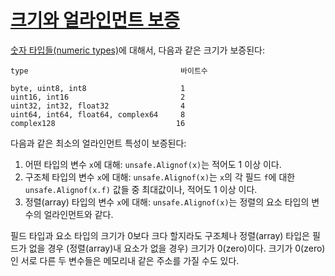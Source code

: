 # [크기와 얼라인먼트 보증](#size-and-alignment-guarantees)

[숫자 타입들(numeric types)](/Types/numeric_types.html)에 대해서, 다음과 같은 크기가 보증된다:

```
type                                  바이트수

byte, uint8, int8                     1
uint16, int16                         2
uint32, int32, float32                4
uint64, int64, float64, complex64     8
complex128                           16
```

다음과 같은 최소의 얼라인먼트 특성이 보증된다:

  1. 어떤 타입의 변수 `x`에 대해: `unsafe.Alignof(x)`는 적어도 1 이상 이다.
  2. 구조체 타입의 변수 `x`에 대해: `unsafe.Alignof(x)`는 `x`의 각 필드 `f`에 대한 `unsafe.Alignof(x.f)` 값들 중 최대값이나, 적어도 1 이상 이다.
  3. 정렬(array) 타입의 변수 `x`에 대해: `unsafe.Alignof(x)`는 정렬의 요소 타입의 변수의 얼라인먼트와 같다.

필드 타입과 요소 타입의 크기가 0보다 크다 할지라도 구조체나 정렬(array) 타입은 필드가 없을 경우 (정렬(array)내 요소가 없을 경우) 크기가 0(zero)이다. 크기가 0(zero)인 서로 다른 두 변수들은 메모리내 같은 주소를 가질 수도 있다.